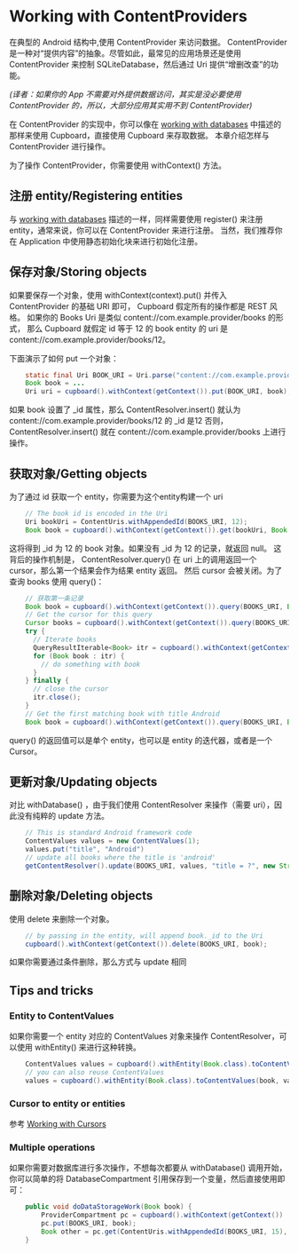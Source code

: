 # Working with ContentProviders
在典型的 Android 结构中,使用 ContentProvider 来访问数据。
ContentProvider 是一种对“提供内容”的抽象。尽管如此，最常见的应用场景还是使用 ContentProvider 来控制 SQLiteDatabase，然后通过 Uri 提供“增删改查”的功能。

*(译者：如果你的 App 不需要对外提供数据访问，其实是没必要使用 ContentProvider 的，所以，大部分应用其实用不到 ContentProvider)*

在 ContentProvider 的实现中，你可以像在 [working with databases](./Working_with_databases.md) 中描述的那样来使用 Cupboard，直接使用 Cupboard 来存取数据。
本章介绍怎样与 ContentProvider 进行操作。

为了操作 ContentProvider，你需要使用 withContext() 方法。

## 注册 entity/Registering entities

与 [working with databases](./Working_with_databases.md) 描述的一样，同样需要使用 register() 来注册 entity，通常来说，你可以在 ContentProvider 来进行注册。
当然，我们推荐你在 Application 中使用静态初始化块来进行初始化注册。

## 保存对象/Storing objects

如果要保存一个对象，使用 withContext(context).put() 并传入 ContentProvider 的基础 URI 即可， Cupboard 假定所有的操作都是 REST 风格。
如果你的 Books Uri 是类似 content://com.example.provider/books 的形式，
那么 Cupboard 就假定 id 等于 12 的 book entity 的 uri 是 content://com.example.provider/books/12。

下面演示了如何 put 一个对象：

```java
    static final Uri BOOK_URI = Uri.parse("content://com.example.provider/books");
    Book book = ...
    Uri uri = cupboard().withContext(getContext()).put(BOOK_URI, book);
```

如果 book 设置了 _id 属性，那么 ContentResolver.insert() 就认为 content://com.example.provider/books/12 的 _id 是12
否则，ContentResolver.insert() 就在 content://com.example.provider/books 上进行操作。

## 获取对象/Getting objects

为了通过 id 获取一个 entity，你需要为这个entity构建一个 uri

```java
    // The book id is encoded in the Uri
    Uri bookUri = ContentUris.withAppendedId(BOOKS_URI, 12);
    Book book = cupboard().withContext(getContext()).get(bookUri, Book.class);
```

这将得到 _id 为 12 的 book 对象。如果没有 _id 为 12 的记录，就返回 null。
这背后的操作机制是， ContentResolver.query() 在 uri 上的调用返回一个 cursor，那么第一个结果会作为结果 entity 返回。
然后 cursor 会被关闭。为了查询 books 使用 query()：

```java
    // 获取第一条记录
    Book book = cupboard().withContext(getContext()).query(BOOKS_URI, Book.class).get();
    // Get the cursor for this query
    Cursor books = cupboard().withContext(getContext()).query(BOOKS_URI, Book.class).getCursor();
    try {
      // Iterate books
      QueryResultIterable<Book> itr = cupboard().withContext(getContext()).query(BOOKS_URI, Book.class).query();
      for (Book book : itr) {
        // do something with book
      }
    } finally {
      // close the cursor
      itr.close();
    }
    // Get the first matching book with title Android
    Book book = cupboard().withContext(getContext()).query(BOOKS_URI, Book.class).withSelection("title = ?", "Android").get();
```
query() 的返回值可以是单个 entity，也可以是 entity 的迭代器，或者是一个 Cursor。

## 更新对象/Updating objects

对比 withDatabase() ，由于我们使用 ContentResolver 来操作（需要 uri），因此没有纯粹的 update 方法。

```java
    // This is standard Android framework code
    ContentValues values = new ContentValues(1);
    values.put("title", "Android")
    // update all books where the title is 'android'
    getContentResolver().update(BOOKS_URI, values, "title = ?", new String[] { "Android" });
```
    
## 删除对象/Deleting objects

使用 delete 来删除一个对象。

```java
    // by passing in the entity, will append book._id to the Uri
    cupboard().withContext(getContext()).delete(BOOKS_URI, book);
```

如果你需要通过条件删除，那么方式与 update 相同

## Tips and tricks

### Entity to ContentValues

如果你需要一个 entity 对应的 ContentValues 对象来操作 ContentResolver，可以使用 withEntity() 来进行这种转换。

```java
    ContentValues values = cupboard().withEntity(Book.class).toContentValues(book);
    // you can also reuse ContentValues
    values = cupboard().withEntity(Book.class).toContentValues(book, values);
```

### Cursor to entity or entities
参考 [Working with Cursors](./Working_with_Cursors.md)

### Multiple operations
如果你需要对数据库进行多次操作，不想每次都要从 withDatabase() 调用开始，你可以简单的将 DatabaseCompartment 引用保存到一个变量，然后直接使用即可：

```java
    public void doDataStorageWork(Book book) {
        ProviderCompartment pc = cupboard().withContext(getContext())
        pc.put(BOOKS_URI, book);
        Book other = pc.get(ContentUris.withAppendedId(BOOKS_URI, 15), Book.class);
    }
```